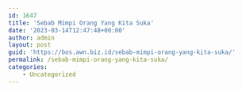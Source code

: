 ```yaml
---
id: 1647
title: 'Sebab Mimpi Orang Yang Kita Suka'
date: '2023-03-14T12:47:48+00:00'
author: admin
layout: post
guid: 'https://bos.awn.biz.id/sebab-mimpi-orang-yang-kita-suka/'
permalink: /sebab-mimpi-orang-yang-kita-suka/
categories:
    - Uncategorized
---
```


